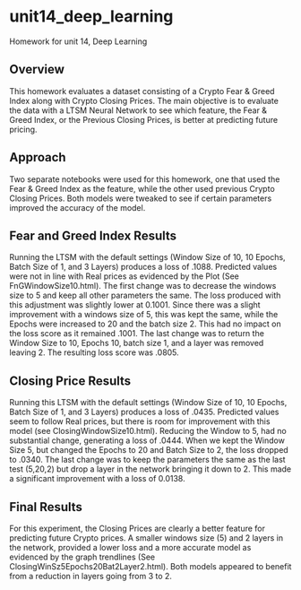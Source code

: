 # unit14_deep_learning
Homework for unit 14, Deep Learning

## Overview
This homework evaluates a dataset consisting of a Crypto Fear & Greed Index along with Crypto Closing Prices.  The main objective is to evaluate the data with a LTSM Neural Network to see which feature, the Fear & Greed Index, or the Previous Closing Prices, is better at predicting future pricing.

## Approach

Two separate notebooks were used for this homework, one that used the Fear & Greed Index as the feature, while the other used previous Crypto Closing Prices.  Both models were tweaked to see if certain parameters improved the accuracy of the model.

## Fear and Greed Index Results

Running the LTSM with the default settings (Window Size of 10, 10 Epochs, Batch Size of 1, and 3 Layers) produces a loss of .1088.  Predicted values were not in line with Real prices as evidenced by the Plot (See FnGWindowSize10.html).  The first change was to decrease the windows size to 5 and keep all other parameters the same.  The loss produced with this adjustment was slightly lower at 0.1001.  Since there was a slight improvement with a windows size of 5, this was kept the same, while the Epochs were increased to 20 and the batch size 2.  This had no impact on the loss score as it remained .1001.  The last change was to return the Window Size to 10, Epochs 10, batch size 1, and a layer was removed leaving 2.  The resulting loss score was .0805.

## Closing Price Results

Running this LTSM with the default settings (Window Size of 10, 10 Epochs, Batch Size of 1, and 3 Layers) produces a loss of .0435.  Predicted values seem to follow Real prices, but there is room for improvement with this model (see ClosingWindowSize10.html).  Reducing the Window to 5, had no substantial change, generating a loss of .0444.  When we kept the Window Size 5, but changed the Epochs to 20 and Batch Size to 2, the loss dropped to .0340.  The last change was to keep the parameters the same as the last test (5,20,2) but drop a layer in the network bringing it down to 2.  This made a significant improvement with a loss of 0.0138.

## Final Results

For this experiment, the Closing Prices are clearly a better feature for predicting future Crypto prices.  A smaller windows size (5) and 2 layers in the network, provided a lower loss and a more accurate model as evidenced by the graph trendlines (See ClosingWinSz5Epochs20Bat2Layer2.html). Both models appeared to benefit from a reduction in layers going from 3 to 2.

